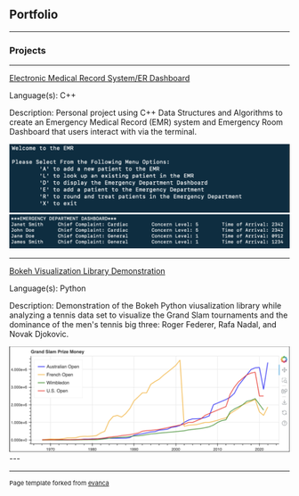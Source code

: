 ## Portfolio

---

### Projects 

---

[Electronic Medical Record System/ER Dashboard](/sample_page)

Language(s): C++ 

Description: Personal project using C++ Data Structures and Algorithms to create an Emergency Medical Record (EMR) system and Emergency Room Dashboard that users interact with via the terminal. 

<img src = "images/EMR Image.png">

<img src = "images/EMR Image 2.png">

---
[Bokeh Visualization Library Demonstration](/pdf/sample_presentation.pdf)

Language(s): Python 

Description: Demonstration of the Bokeh Python viusalization library while analyzing a tennis data set to visualize the Grand Slam tournaments and the dominance of the men's tennis big three: Roger Federer, Rafa Nadal, and Novak Djokovic. 

<img src = "images/Bokeh Image.png">
---


---
<p style="font-size:11px">Page template forked from <a href="https://github.com/evanca/quick-portfolio">evanca</a></p>
<!-- Remove above link if you don't want to attibute -->
